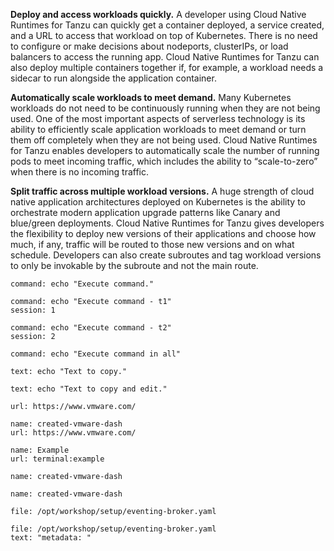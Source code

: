 **Deploy and access workloads quickly.** A developer using Cloud Native Runtimes for Tanzu can quickly get a container deployed, a service created, and a URL to access that workload on top of Kubernetes. There is no need to configure or make decisions about nodeports, clusterIPs, or load balancers to access the running app. Cloud Native Runtimes for Tanzu can also deploy multiple containers together if, for example, a workload needs a sidecar to run alongside the application container.

**Automatically scale workloads to meet demand.** Many Kubernetes workloads do not need to be continuously running when they are not being used. One of the most important aspects of serverless technology is its ability to efficiently scale application workloads to meet demand or turn them off completely when they are not being used. Cloud Native Runtimes for Tanzu enables developers to automatically scale the number of running pods to meet incoming traffic, which includes the ability to “scale-to-zero” when there is no incoming traffic.

**Split traffic across multiple workload versions.** A huge strength of cloud native application architectures deployed on Kubernetes is the ability to orchestrate modern application upgrade patterns like Canary and blue/green deployments. Cloud Native Runtimes for Tanzu gives developers the flexibility to deploy new versions of their applications and choose how much, if any, traffic will be routed to those new versions and on what schedule. Developers can also create subroutes and tag workload versions to only be invokable by the subroute and not the main route.


```terminal:execute
command: echo "Execute command."
```


```terminal:execute
command: echo "Execute command - t1"
session: 1
```

```terminal:execute
command: echo "Execute command - t2"
session: 2
```

```terminal:execute-all
command: echo "Execute command in all"
```


```workshop:copy
text: echo "Text to copy."
```

```workshop:copy-and-edit
text: echo "Text to copy and edit."
```

```dashboard:open-url
url: https://www.vmware.com/
```

```dashboard:create-dashboard
name: created-vmware-dash
url: https://www.vmware.com/
```

```dashboard:create-dashboard
name: Example
url: terminal:example
```

```dashboard:reload-dashboard
name: created-vmware-dash
```

```dashboard:delete-dashboard
name: created-vmware-dash
```

```editor:open-file
file: /opt/workshop/setup/eventing-broker.yaml
```

```editor:select-matching-text
file: /opt/workshop/setup/eventing-broker.yaml
text: "metadata: "
```
